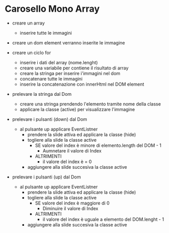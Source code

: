 # Carosello Mono Array

- creare un array 
    - inserire tutte le immagini
- creare un dom element verranno inserite le immagine
- creare un ciclo for
    - inserire i dati del array (nome.lenght)
    - creare una variabile per contiene il risultato di array
    - creare la stringa per inserire i'immagini nel dom
    - concatenare tutte le immagini
    - inserire la concatenazione con innerHtml nel DOM element
- prelevare la stringa dal Dom
    - creare una stringa prendendo l'elemento tramite nome della classe
    - applicare la classe (active) per visualizzare l'immagine

- prelevare i pulsanti (down) dal Dom
    - al pulsante up applicare EventListner
        - prendere la slide attiva ed applicare la classe (hide)
        - togliere alla slide la classe active
            - SE valore del index è minore di elemento.length del DOM - 1
                - Aumnetare il valore di Index
            - ALTRIMENTI 
                - il valore del index è = 0
        - aggiungere alla slide succesiva la classe active

- prelevare i pulsanti (up) dal Dom
    - al pulsante up applicare EventListner
        - prendere la slide attiva ed applicare la classe (hide)
        - togliere alla slide la classe active
            - SE valore del index è maggiore di 0
                - Diminuire il valore di Index
            - ALTRIMENTI 
                - il valore del index è uguale a elemento del DOM.lenght - 1
        - aggiungere alla slide succesiva la classe active